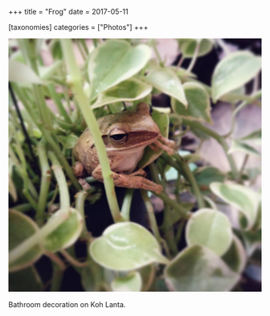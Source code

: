 +++
title = "Frog"
date = 2017-05-11

[taxonomies]
categories = ["Photos"]
+++

![Frog](frog.jpeg)

Bathroom decoration on Koh Lanta.
